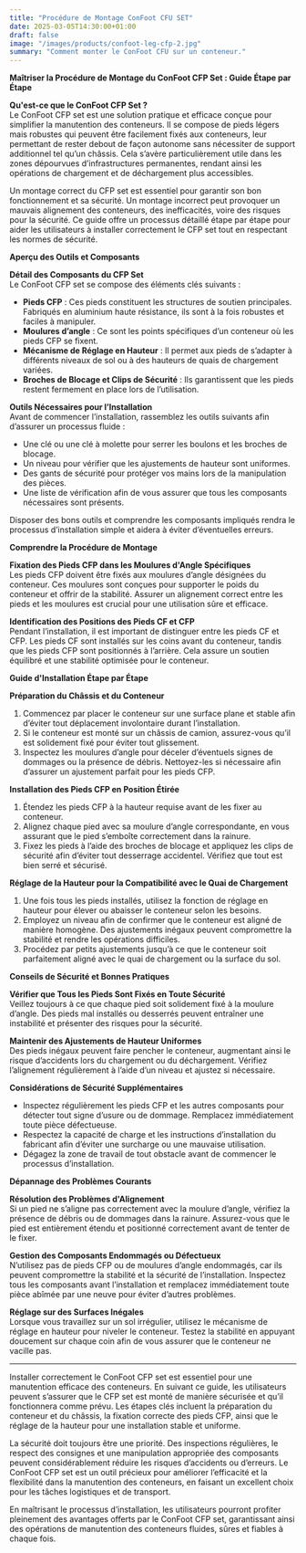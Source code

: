 ```yaml
---
title: "Procédure de Montage ConFoot CFU SET"
date: 2025-03-05T14:30:00+01:00
draft: false
image: "/images/products/confoot-leg-cfp-2.jpg"
summary: "Comment monter le ConFoot CFU sur un conteneur."
---
```


**Maîtriser la Procédure de Montage du ConFoot CFP Set : Guide Étape par Étape**  

**Qu'est-ce que le ConFoot CFP Set ?**  
Le ConFoot CFP set est une solution pratique et efficace conçue pour simplifier la manutention des conteneurs. Il se compose de pieds légers mais robustes qui peuvent être facilement fixés aux conteneurs, leur permettant de rester debout de façon autonome sans nécessiter de support additionnel tel qu’un châssis. Cela s’avère particulièrement utile dans les zones dépourvues d’infrastructures permanentes, rendant ainsi les opérations de chargement et de déchargement plus accessibles.  

Un montage correct du CFP set est essentiel pour garantir son bon fonctionnement et sa sécurité. Un montage incorrect peut provoquer un mauvais alignement des conteneurs, des inefficacités, voire des risques pour la sécurité. Ce guide offre un processus détaillé étape par étape pour aider les utilisateurs à installer correctement le CFP set tout en respectant les normes de sécurité.  


**Aperçu des Outils et Composants**  

**Détail des Composants du CFP Set**  
Le ConFoot CFP set se compose des éléments clés suivants :  
- **Pieds CFP** : Ces pieds constituent les structures de soutien principales. Fabriqués en aluminium haute résistance, ils sont à la fois robustes et faciles à manipuler.  
- **Moulures d’angle** : Ce sont les points spécifiques d’un conteneur où les pieds CFP se fixent.  
- **Mécanisme de Réglage en Hauteur** : Il permet aux pieds de s’adapter à différents niveaux de sol ou à des hauteurs de quais de chargement variées.  
- **Broches de Blocage et Clips de Sécurité** : Ils garantissent que les pieds restent fermement en place lors de l’utilisation.  

**Outils Nécessaires pour l’Installation**  
Avant de commencer l’installation, rassemblez les outils suivants afin d’assurer un processus fluide :  
- Une clé ou une clé à molette pour serrer les boulons et les broches de blocage.  
- Un niveau pour vérifier que les ajustements de hauteur sont uniformes.  
- Des gants de sécurité pour protéger vos mains lors de la manipulation des pièces.  
- Une liste de vérification afin de vous assurer que tous les composants nécessaires sont présents.  

Disposer des bons outils et comprendre les composants impliqués rendra le processus d’installation simple et aidera à éviter d’éventuelles erreurs.  


**Comprendre la Procédure de Montage**  

**Fixation des Pieds CFP dans les Moulures d'Angle Spécifiques**  
Les pieds CFP doivent être fixés aux moulures d’angle désignées du conteneur. Ces moulures sont conçues pour supporter le poids du conteneur et offrir de la stabilité. Assurer un alignement correct entre les pieds et les moulures est crucial pour une utilisation sûre et efficace.  

**Identification des Positions des Pieds CF et CFP**  
Pendant l’installation, il est important de distinguer entre les pieds CF et CFP. Les pieds CF sont installés sur les coins avant du conteneur, tandis que les pieds CFP sont positionnés à l’arrière. Cela assure un soutien équilibré et une stabilité optimisée pour le conteneur.  


**Guide d'Installation Étape par Étape**  

**Préparation du Châssis et du Conteneur**  
1. Commencez par placer le conteneur sur une surface plane et stable afin d’éviter tout déplacement involontaire durant l’installation.  
2. Si le conteneur est monté sur un châssis de camion, assurez-vous qu’il est solidement fixé pour éviter tout glissement.  
3. Inspectez les moulures d’angle pour déceler d’éventuels signes de dommages ou la présence de débris. Nettoyez-les si nécessaire afin d’assurer un ajustement parfait pour les pieds CFP.  

**Installation des Pieds CFP en Position Étirée**  
1. Étendez les pieds CFP à la hauteur requise avant de les fixer au conteneur.  
2. Alignez chaque pied avec sa moulure d’angle correspondante, en vous assurant que le pied s’emboîte correctement dans la rainure.  
3. Fixez les pieds à l’aide des broches de blocage et appliquez les clips de sécurité afin d’éviter tout desserrage accidentel. Vérifiez que tout est bien serré et sécurisé.  

**Réglage de la Hauteur pour la Compatibilité avec le Quai de Chargement**  
1. Une fois tous les pieds installés, utilisez la fonction de réglage en hauteur pour élever ou abaisser le conteneur selon les besoins.  
2. Employez un niveau afin de confirmer que le conteneur est aligné de manière homogène. Des ajustements inégaux peuvent compromettre la stabilité et rendre les opérations difficiles.  
3. Procédez par petits ajustements jusqu’à ce que le conteneur soit parfaitement aligné avec le quai de chargement ou la surface du sol.  


**Conseils de Sécurité et Bonnes Pratiques**  

**Vérifier que Tous les Pieds Sont Fixés en Toute Sécurité**  
Veillez toujours à ce que chaque pied soit solidement fixé à la moulure d’angle. Des pieds mal installés ou desserrés peuvent entraîner une instabilité et présenter des risques pour la sécurité.  

**Maintenir des Ajustements de Hauteur Uniformes**  
Des pieds inégaux peuvent faire pencher le conteneur, augmentant ainsi le risque d’accidents lors du chargement ou du déchargement. Vérifiez l’alignement régulièrement à l’aide d’un niveau et ajustez si nécessaire.  

**Considérations de Sécurité Supplémentaires**  
- Inspectez régulièrement les pieds CFP et les autres composants pour détecter tout signe d’usure ou de dommage. Remplacez immédiatement toute pièce défectueuse.  
- Respectez la capacité de charge et les instructions d’installation du fabricant afin d’éviter une surcharge ou une mauvaise utilisation.  
- Dégagez la zone de travail de tout obstacle avant de commencer le processus d’installation.  


**Dépannage des Problèmes Courants**  

**Résolution des Problèmes d'Alignement**  
Si un pied ne s’aligne pas correctement avec la moulure d’angle, vérifiez la présence de débris ou de dommages dans la rainure. Assurez-vous que le pied est entièrement étendu et positionné correctement avant de tenter de le fixer.  

**Gestion des Composants Endommagés ou Défectueux**  
N’utilisez pas de pieds CFP ou de moulures d’angle endommagés, car ils peuvent compromettre la stabilité et la sécurité de l’installation. Inspectez tous les composants avant l’installation et remplacez immédiatement toute pièce abîmée par une neuve pour éviter d’autres problèmes.  

**Réglage sur des Surfaces Inégales**  
Lorsque vous travaillez sur un sol irrégulier, utilisez le mécanisme de réglage en hauteur pour niveler le conteneur. Testez la stabilité en appuyant doucement sur chaque coin afin de vous assurer que le conteneur ne vacille pas.  


---

Installer correctement le ConFoot CFP set est essentiel pour une manutention efficace des conteneurs. En suivant ce guide, les utilisateurs peuvent s’assurer que le CFP set est monté de manière sécurisée et qu’il fonctionnera comme prévu. Les étapes clés incluent la préparation du conteneur et du châssis, la fixation correcte des pieds CFP, ainsi que le réglage de la hauteur pour une installation stable et uniforme.  

La sécurité doit toujours être une priorité. Des inspections régulières, le respect des consignes et une manipulation appropriée des composants peuvent considérablement réduire les risques d’accidents ou d’erreurs. Le ConFoot CFP set est un outil précieux pour améliorer l’efficacité et la flexibilité dans la manutention des conteneurs, en faisant un excellent choix pour les tâches logistiques et de transport.  

En maîtrisant le processus d’installation, les utilisateurs pourront profiter pleinement des avantages offerts par le ConFoot CFP set, garantissant ainsi des opérations de manutention des conteneurs fluides, sûres et fiables à chaque fois.
